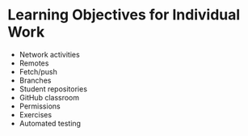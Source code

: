# Learning Objectives for Individual Work

* Network activities
* Remotes
* Fetch/push
* Branches
* Student repositories
* GitHub classroom
* Permissions
* Exercises
* Automated testing
